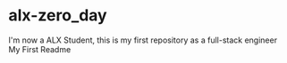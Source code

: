 # alx-zero_day
I'm now a ALX Student, this is my first repository as a full-stack engineer
My First Readme

